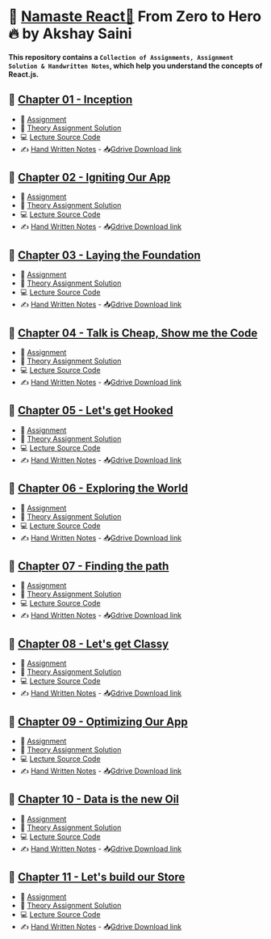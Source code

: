 # 🙏 [Namaste React🚀](https://namastedev.com/learn/namaste-react) From Zero to Hero🔥 by Akshay Saini
#### This repository contains a `Collection of Assignments, Assignment Solution & Handwritten Notes`, which help you understand the concepts of React.js.

## 📕 [Chapter 01 - Inception](./01-Inception)
- 📖 [Assignment](./01-Inception/Theory/01%20-%20Assignment.md)
- 📝 [Theory Assignment Solution](./01-Inception/Theory/01%20-%20Assignment%20Soln.md)
- 💻 [Lecture Source Code](./01-Inception/Codes)
- ✍️ [Hand Written Notes](./01-Inception/Handwritten%20notes/episode%201%20-%20Inception%20.pdf) - 📥[Gdrive Download link](https://drive.google.com/file/d/1HddNgwFHjbqO8vUBQBJO72_1vhFe__vw/view?usp=drive_link)


## 📕 [Chapter 02 - Igniting Our App](./02-Igniting%20our%20App)
- 📖 [Assignment](./02-Igniting%20our%20App/Theory/02%20-%20Assignment.md)
- 📝 [Theory Assignment Solution](./02-Igniting%20our%20App/Theory/02%20-%20Assignment%20Soln.md)
- 💻 [Lecture Source Code](./02-Igniting%20our%20App/Codes)
- ✍️ [Hand Written Notes](./02-Igniting%20our%20App/Handwritten%20Notes/02%20-%20Igniting%20our%20App.pdf) - 📥[Gdrive Download link](https://drive.google.com/file/d/1i35tfOcvTfp2dR7owyWLyR6KYQHn3D6L/view?usp=sharing)


## 📕 [Chapter 03 - Laying the Foundation](./03-Laying%20the%20Foundation)
- 📖 [Assignment](./03-Laying%20the%20Foundation/Theory/03%20-%20Assignment.md)
- 📝 [Theory Assignment Solution](./03-Laying%20the%20Foundation/Theory/03%20-%20Assignment%20Soln.md)
- 💻 [Lecture Source Code](./03-Laying%20the%20Foundation/Codes)
- ✍️ [Hand Written Notes](./03-Laying%20the%20Foundation/Handwitten%20Notes/3%20-%20Laying%20the%20Foundation%20.pdf) - 📥[Gdrive Download link](https://drive.google.com/file/d/1IEZ9McVlgK0xM1LT0ydXs_JgrbGtiDmg/view?usp=sharing)


## 📕 [Chapter 04 - Talk is Cheap, Show me the Code](./04-Talk%20is%20cheap%2C%20show%20me%20the%20code)
- 📖 [Assignment](./04-Talk%20is%20cheap,%20show%20me%20the%20code/Theory/04%20-%20Assignment.md)
- 📝 [Theory Assignment Solution](./04-Talk%20is%20cheap%2C%20show%20me%20the%20code/Theory/04%20-%20Assignment%20Soln.md)
- 💻 [Lecture Source Code](./04-Talk%20is%20cheap%2C%20show%20me%20the%20code/Codes)
- ✍️ [Hand Written Notes](./04-Talk%20is%20cheap%2C%20show%20me%20the%20code/Handwritten%20Notes/4%20-%20Talk%20is%20cheap%20%2C%20show%20me%20the%20code.pdf) - 📥[Gdrive Download link](https://drive.google.com/file/d/1IYJgVw3SKSF9Az8IKYrb8u_tZaiuL3ay/view?usp=drive_link)


## 📕 [Chapter 05 - Let's get Hooked](./05-Let's%20get%20Hooked)
- 📖 [Assignment](./05-Let's%20get%20Hooked/Theory/5%20-%20Assignment.md)
- 📝 [Theory Assignment Solution](./05-Let's%20get%20Hooked/Theory/5%20-%20Assignment%20Soln.md)
- 💻 [Lecture Source Code](./05-Let's%20get%20Hooked/Codes)
- ✍️ [Hand Written Notes](./05-Let's%20get%20Hooked/Handwritten%20Notes/Ep%2005%20-%20Let's%20get%20Hooked%20.pdf) - 📥[Gdrive Download link](https://drive.google.com/file/d/1ImDghzKMBpe5TXZ5VPpGyhS-Y84UWDJi/view?usp=drive_link)


## 📕 [Chapter 06 - Exploring the World](./06-Exploring%20the%20World)
- 📖 [Assignment](./06-Exploring%20the%20World/Theory/06%20-%20Assignment.md)
- 📝 [Theory Assignment Solution](./06-Exploring%20the%20World/Theory/06%20-%20Assignment%20Soln.md)
- 💻 [Lecture Source Code](./06-Exploring%20the%20World/Codes)
- ✍️ [Hand Written Notes](./06-Exploring%20the%20World/Handwritten%20Notes/6%20-%20Exploring%20the%20World%20.pdf) - 📥[Gdrive Download link](https://drive.google.com/file/d/1J4Jnpkd-RSBW8V1ONKBbXvRYqm5bcl_6/view?usp=drive_link)


## 📕 [Chapter 07 - Finding the path](./07-Finding%20the%20Path)
- 📖 [Assignment](./07-Finding%20the%20Path/Thoery/7%20-%20Assignment.md)
- 📝 [Theory Assignment Solution](./07-Finding%20the%20Path/Thoery/7%20-%20Assignment%20Soln.md)
- 💻 [Lecture Source Code](./07-Finding%20the%20Path/Codes)
- ✍️ [Hand Written Notes](./07-Finding%20the%20Path/Handwritten%20Notes/07-Finding%20the%20path%20.pdf) - 📥[Gdrive Download link](https://drive.google.com/file/d/1L8TStcRexo78KPMN4nN4MVU9TZQmnYlq/view?usp=drive_link)


## 📕 [Chapter 08 - Let's get Classy](./08-Let's%20get%20classy)
- 📖 [Assignment](./08-Let's%20get%20classy/Theory/08%20-%20Asssigment.md)
- 📝 [Theory Assignment Solution](./08-Let's%20get%20classy/Theory/08%20-%20Assignment%20Soln.md)
- 💻 [Lecture Source Code](./08-Let's%20get%20classy/Codes)
- ✍️ [Hand Written Notes](./08-Let's%20get%20classy/Handwritten%20Notes/8-%20Let's%20get%20Classy.pdf) - 📥[Gdrive Download link](https://drive.google.com/file/d/1LYOvGPfun_K1qBX2sATKrNQhovPN0OCU/view?usp=drive_link)

## 📕 [Chapter 09 - Optimizing Our App](./09-Optimizing%20our%20App)
- 📖 [Assignment](./09-Optimizing%20our%20App/Theory/09%20-%20Assignment.md)
- 📝 [Theory Assignment Solution](./09-Optimizing%20our%20App/Theory/09%20-%20Assignment%20Soln.md)
- 💻 [Lecture Source Code](./09-Optimizing%20our%20App/Codes)
- ✍️ [Hand Written Notes](./09-Optimizing%20our%20App/Handwritten%20Notes/9-Optimizing%20our%20App.pdf) - 📥[Gdrive Download link](https://drive.google.com/file/d/1MdCpLWLxvOsAS5UmerFJ2NGvENEtrkDC/view?usp=sharing)


## 📕 [Chapter 10 - Data is the new Oil](./11-Data%20is%20the%20new%20Oil)
- 📖 [Assignment](./11-Data%20is%20the%20new%20Oil/Theory/11%20-%20Assignment.md)
- 📝 [Theory Assignment Solution](./11-Data%20is%20the%20new%20Oil/Theory/11%20-Assignment%20Soln.md)
- 💻 [Lecture Source Code](./11-Data%20is%20the%20new%20Oil/Codes)
- ✍️ [Hand Written Notes](./11-Data%20is%20the%20new%20Oil/Handwriten%20Notes/11-Data%20is%20the%20new%20oil.pdf) - 📥[Gdrive Download link](https://drive.google.com/file/d/1Nsj6R9QV-gSnWwCTszg6w1Ath1Z6lWk0/view?usp=sharing)

## 📕 [Chapter 11 - Let's build our Store](./12-Let's%20build%20our%20Store)
- 📖 [Assignment](./12-Let's%20build%20our%20Store/Theory/12%20-%20Assignment.md)
- 📝 [Theory Assignment Solution](./12-Let's%20build%20our%20Store/Theory/12%20-%20Assignment%20Soln.md)
- 💻 [Lecture Source Code](./12-Let's%20build%20our%20Store/Codes)
- ✍️ [Hand Written Notes](./12-Let's%20build%20our%20Store/Handwritten%20Notes/12-Let's%20build%20our%20Store.pdf) - 📥[Gdrive Download link](https://drive.google.com/file/d/1OUKRnWFSy_9GmHC7TJWcuW38smtzx_pP/view?usp=sharing)
